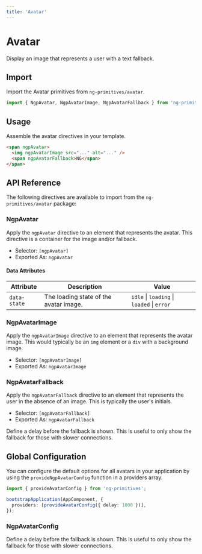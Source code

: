 ```yaml
---
title: 'Avatar'
---
```


# Avatar

Display an image that represents a user with a text fallback.

<docs-example name="avatar"></docs-example>

## Import

Import the Avatar primitives from `ng-primitives/avatar`.

```ts
import { NgpAvatar, NgpAvatarImage, NgpAvatarFallback } from 'ng-primitives/avatar';
```

## Usage

Assemble the avatar directives in your template.

```html
<span ngpAvatar>
  <img ngpAvatarImage src="..." alt="..." />
  <span ngpAvatarFallback>NG</span>
</span>
```

## API Reference

The following directives are available to import from the `ng-primitives/avatar` package:

### NgpAvatar

Apply the `ngpAvatar` directive to an element that represents the avatar. This directive is a container for the image and/or fallback.

- Selector: `[ngpAvatar]`
- Exported As: `ngpAvatar`

#### Data Attributes

| Attribute    | Description                            | Value                                      |
| ------------ | -------------------------------------- | ------------------------------------------ |
| `data-state` | The loading state of the avatar image. | `idle` \| `loading` \| `loaded` \| `error` |

### NgpAvatarImage

Apply the `ngpAvatarImage` directive to an element that represents the avatar image. This would typically be an `img` element or a `div` with a background image.

- Selector: `[ngpAvatarImage]`
- Exported As: `ngpAvatarImage`

### NgpAvatarFallback

Apply the `ngpAvatarFallback` directive to an element that represents the user in the absence of an image. This is typically the user's initials.

- Selector: `[ngpAvatarFallback]`
- Exported As: `ngpAvatarFallback`

<response-field name="ngpAvatarFallbackDelay" type="number" default="0">
  Define a delay before the fallback is shown. This is useful to only show the fallback for those
  with slower connections.
</response-field>

## Global Configuration

You can configure the default options for all avatars in your application by using the `provideNgpAvatarConfig` function in a providers array.

```ts
import { provideAvatarConfig } from 'ng-primitives';

bootstrapApplication(AppComponent, {
  providers: [provideAvatarConfig({ delay: 1000 })],
});
```

### NgpAvatarConfig

<response-field name="delay" type="number">
  Define a delay before the fallback is shown. This is useful to only show the fallback for those
  with slower connections.
</response-field>
